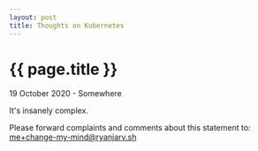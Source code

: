 ```yaml
---
layout: post
title: Thoughts on Kubernetes
---
```


{{ page.title }}
================

<p class="meta">19 October 2020 - Somewhere</p>
It's insanely complex.


Please forward complaints and comments about this statement to: me+change-my-mind@ryanjarv.sh
